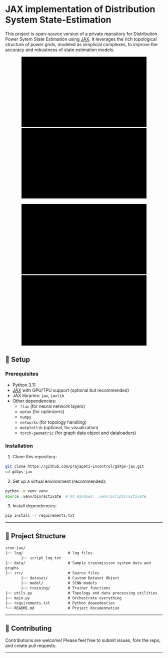 # JAX implementation of Distribution System State-Estimation 

This project is open-source version of a private repository for Distribution Power Sytem State Estimation using [JAX](https://github.com/google/jax). It leverages the rich topological structure of power grids, modeled as simplicial complexes, to improve the accuracy and robustness of state estimation models. 

<p align="center">
  <img src="manimations/p_mw_tag50.gif" width="400" />
  <img src="manimations/q_mvar_tag50.gif" width="400" />
</p>
<p align="center">
  <img src="manimations/vm_pu_tag50.gif" width="400" />
  <img src="manimations/va_deg_tag50.gif" width="400" />
</p>



## 🔧 Setup

### Prerequisites

- Python 3.11
- [JAX](https://github.com/google/jax) with GPU/TPU support (optional but recommended)
- JAX libraries: `jax`, `jaxlib`
- Other dependencies:
  - `flax` (for neural network layers)
  - `optax` (for optimizers)
  - `numpy`
  - `networkx` (for topology handling)
  - `matplotlib` (optional, for visualization)
  - `torch-geometric` (for graph data object and dataloaders)

### Installation

1. Clone this repository:

```bash
git clone https://github.com/prajapati-incontrol/gd4ps-jax.git
cd gd4ps-jax
```


2. Set up a virtual environment (recommended):


```bash
python -m venv venv
source .venv/bin/activate  # On Windows: .venv\Scripts\activate
```

3. Install dependencies:

```bash
pip install -r requirements.txt
```
---

## 📁 Project Structure

```
scnn-jax/
├── log/                    # log files
       ├── script_log.txt
├── data/                   # Sample transmission system data and graphs
├── src/                    # Source files 
       ├── dataset/         # Custom Dataset Object
       ├── model/           # SCNN models 
       ├── training/        # Trainer functions 
├── utils.py                # Topology and data processing utilities
├── main.py                 # Orchestrate everything
├── requirements.txt        # Python dependencies
└── README.md               # Project documentation
```

---


## 🤝 Contributing

Contributions are welcome! Please feel free to submit issues, fork the repo, and create pull requests.

---

